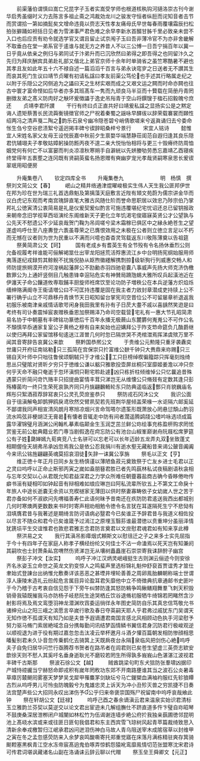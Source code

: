 <!-- { "loadSidebar": true } -->
　　前渠藩伯谓慎曰嵩亡兄昆字子玉者实嵩受学师也根道核秇钩河擿洛崇古刊今谢华启秀虽缀时义力去陈言多祖止斋之鸿裁効龙川之骏发守恒者纵脰而诧知音者击节而赏谓拾一第如摘髭矣文增命违竟以赍志天性孝友痛母氏早世每春雨覆壤霜辰扫松拍张擗踊如袒括日见者为雪涕事严君色难之余早李新氷首醑甘胏千里必致亲未尝不入口也后应贡有劝令就选学官又谓且留止试京闱子玉曰吾非薄冷官不为亦非舍畿解不取垂白在堂一弟系官于逺谁与就无方之养昔人不以三公愽一日吾宁捐百年以冀一日乎竟从依亲之例归与弟同试于汴弟升而已沉欣然曰弟得之即吾得之也同留汴久之先归为拜庆酬宾具弟赴礼部又偕北上弟官京师十余年时单骑省之虽竺寒酷暑不避也其孝且友如此年五十六不禄自述一篇滔滔千百言与弟永诀窀穸之日送者无不讃其生而哀其死门生议曰靖节贞曜有初请私諡曰孝友前渠公笃伦也手述其行略属走纪之以附于乐隠公之冈侧追为之讄曰天之生材实艰而成之又艰文运之闗而时命亦闗也往古中寰才富命悭如后华者亦多其班髙车一隽而九顽良马半豆而十藖载在简册丹青罔删徴友弟之髙义防肉好之觖环爰徴讄于逸史吊谸青于空山将鐉锼于楹石招毅魄兮庶还
　　贞靖李君阡讃
　　干行有终曰贞正直共好曰靖爰私諡之显扬实公是之黙定诲人遗矩蔡蓍长民流藇衡镜徴官师之尸祝着秦蜀之謡咏早醳绂以辞荣载褰裳而頥性绍两冯之清声戛二陶之韵乐石泉兮幽冷隠苍碧兮峭倩歌嗟来兮返眞诵归去兮委命怅生刍兮空谷悲渍絮兮遥迥掲丰碑兮锲辞昭桑梓兮景行
　　宋宜人铭诗
　　懿惟宜人宋姓名家父友母王设悦辰嘉中秋前夕生禀婺华端慧静荘闺范自遐归逢其良乐隠君伉辅翊夫子孝敬姑嫜躬操防餁丙夜不遑二亲大悦怡怡相将与更三十毁瘠终防周恤姻党何有何亡不以富窭而判炎凉凛秋寒朔手自澼絖以先姘媵劬劳悉忘嘉靖乙酉寝疾终堂得年五袠塟之连冈既有贤嗣英蜚名扬恩赠有奭幽穸宠光孝哉贤嗣寒泉思长爰锲翠珉用昭便房












　　升庵集卷八
　　钦定四库全书
　　升庵集巻九　　　　　　　明　杨慎　撰祭刘文简公文【春】
　　岷山之精井络通津焜曜峻极实生伟人天生我公匪邦伊世在邦为珍在世为瑞三礼首选鼎魁及第摛藻天庭敷言近陛有頍文苑蔚为儒宗讲金华而议白虎记东观而考南宫瑰辞直笔大雅古风随仕阶而誉命思职居以效忠乃陟宗伯乃掌邦礼公徳寅清公衷简易是礼是仪爰契爰似酌言可施违覆堪纪宅忧诏还总已留钥报政来朝帝念旧学视草西垣演纶东阁维新天子更化立年饥渇宅俊寤寐英贤公才公望孰与公先天不憖遗公不少延哀哉贺门鞠为吊闾嗟兮梁木霜稼已俱区中之縁永絶苍生之望遂虚呜呼仕至八座夀登六袠虽尊荣之已膺恨效用之未极在公者则立徳立言足以不朽而无憾在议者则为世为民重以不满而兴噫也杳杳灵驾载返东川敬陈薄奠以告祖筵
　　祭黄简肃公文【珂】
　　国有老成乡有耆英生有全节殁有令名扬休垂烈公则允备视履考祥谁能可俪解褐筮仕出宰龙阳拯荒活殍惠流江乡中台明扬宪纲始服用师夷落遂纪戎録剪其鲸鲵不扰旄倪胁从妪煦徽纆解携剽掠级斩狥行列威惠交畅人和师防提旅朔漠开府河湟祸起藩屏公不劻勷赤羽四驰皂嚢八事威声先扬大师克济伪檄数罪公为上通奸竖侧目几触患锋幸逭阽危实有神賛局蹐虺蜴大雅所叹兵起潢池近在伊瀍天子命公饟道攸専取餔丰厨旋师袵席饮至论功防子増秩公在本兵逆藩方炽焰烁缙绅赂满阍寺王衞请増公曰不可匡持违覆是固在我主者力敓封章潜成吏持牍上公不署行确乎山立不可鼎移丹青焕节天日昭知留台掌宪司空晋位公不可留屡章祈退返我初服乐被南津亲戚情话歌咢闲身我田我里有孙有子日昃大耋不戚以喜龋然笑逰是曰考终有司讣奏震悼宸衷赠秩垂恩加祭赐泽乃命司空载营宅礼有一惠大节孔昭简肃易名协于中朝墓有丰碑铭功篆徳后千百年永播无极蕨山东麓欝何嵬嵬公不可作公名不頽慎早忝通家复室公子黄杨之穆有自来矣始也迎媾拜公于阼支笻命筵负几酳爵继以使归再拜公家留馆移旬逺送江涯曽几何时忽已隔世哭不凴棺澘焉挥涕虞殡万里不闻其音寄辞告哀冀公来歆
　　祭黔国恭熈公文
　　于贵维公元勲隆只重牙袭纛奕世庸只开府征南铭勒只三孤简在宫保崇只扵富维公斔千钟只大赉鼎来珎赐只三锡自天叶师中只咄往鲁侯颂駉駥只于才维公工只巨榜绰楔徧籀踪只挥毫刻烛绮思丛只璧隂对贤昕夕穷只于徳维公谦以躳只雅歌投壶屏丝桐只室靡姬姜澹以冲只奈何乎天命不融只奄逝于忽环滇恫只靼宅聆赴遽凶只栋折柱倾维悼公只忆曩追昔殊遇蒙只折简问竒饩赂丰只招提曲宴情丰茸只涕岂无从维懐公只脩叕有定数其逢只彭殇椿菌均一终只生荣死哀孰齐同只丹旐翩飜輀轮东只防典遥临返酆只肖貌巍庙名辉彤只絮酒菽荐辞冩衷只公灵孔荧庻鉴恭只
　　祭防戎石冈沐公文
　　我识公面自于徂滇解龟卸鹊狎鸥戾鸢欣然交臂夙契若先班荆华屋倾盖荣椽一水讵隔六邮奚延不鄙谓我同声相宣清风朗月寒旭凉烟兴言命驾嗒尔遗筌形既萧放心罔悬愆頽山酌羽流水鸣弦非梗胡泛无膏曷有懐者音辄走中防有间者濶遥腾鹢牋公嗜吟咏选顷成篇露华濯锦璧月涵渊公闲翰札摹素临颠金生玉润芝茁兰鲜公珎绘事充栋盈枅购求罔恡赏鉴无前公躭典籍业若门専当剧假逸在疴忘防公有池台山椒峯巅谢舟阮屐松席萝筵公有子姓瓞婵嫣九荀爽竞八士名骈可以忘老可以长年迈龄五龙弄丸双坐致蓬丈相期偓佺天胡弗吊承凶忽焉我公是依公忍我捐川有逝水壑无藏船昔来谒公皷音阗阗今来讯公铭旌翩翩英魂莫招哀泪徒矢辞一诔冀公享旃
　　祭毛以正文【亨】
　　维正徳十年正月日同乡友生杨慎谨以薄陋鱼菽元奠致祭于亡友乡进士毛君以正之灵曰呜呼以正命止斯邪丙寅之嵗如盍朋簮君胜已者先鸣蓺林私试夜稿剧语秋衾相与忘年交契以心从君既允知君益深君之力学众所难任朝虀暮盐商古确今昏眵倦吻传癖书滛有疑相叩如钟起音有辩相难如琅应琳岂曰阿私流辈所钦五上不第文工命戾十年旅人中途长逝嚢无余资以充楔禭家无薄田以供时祭妻寡畴依子女幼嵗人世之苦于君亦备如何不淑欲问先喟福善寿仁此语何昧予昔南还在疚防防君逺送我西出都城别几何时寒燠两更数数来书时时寄声相劝相勉令徳令名言犹在耳遂隔死生宁不悲恸有泪填膺君昔与我著述是期绮言防诃语病必毉君今已矣谁正予辞君昔与我道义相佐投以尽言不随众和君今已矣谁箴予过漹江之原埋玉翳荪谁最潜徳以贲重坤分虽丽泽情犹篪埙平生交谊惟君也敦悲君雅志念君防言奠君以文庻慰君魂君如有知来享此樽
　　祭洪易之文
　　我行其滇吊影瘴烟式頼斯文以慰徂迁之子之来多士实先屈指于今十有四年子在家庭人称孝子横经纷纶又何佳士不沾一命溘焉以死天岂有知兼阏其嗣坎也士封萧条畆宫喟然伤贤涕岂无从壤树矗矗崖石崇崇寄我诔辞酧子幽宫
　　祭彭子冲文【汝实】
　　呜呼子冲江汉炳灵岷峨挺生古则渊云俪迹今则安徐齐名氷姿玉立命世之英龙文豹变惊人之鸣蜚声里选标锦礼魁仲舒裒首贾谊秀才筮仕聿始式登諌台出纳惟允敷奏详该恶恶之甚堙井埋轮善善之周卵鳯胎麟朝称端士世谓淳人康陵末造礼云纷起危言属目异论盈耳君矢靡他中立不倚徴典抗章通邮书史匪叶于今乃稽于古考衷自信见怨于下旁午纠棼防逢其怒防鴸争鸣鳅鳝翔舞羣飞刺天积毁销骨我辕既摧我马亦防杨子岐悲阮生途哭栖丘饮谷退脩初服牺牛绮锦若罔睹然含沙射影将焉及焉文鸾堕羽神龙潜渊坎窞委运徜徉永年图史简防自乐其真忠信笃敬允书诸绅兊山之阳三峨之滨愿言卒嵗行歌及春日夺英嗣天耶人乎君弗过戚犹东门吴谓天无知作徳不孤谓天有知乃如是夫昔予遐谪遭君南国言感北风相顾动色执手河梁慰予努力驱马脩门索居絶域念自分携每勤问讯结梦函情鳞书翼信君身沉防君行极峻观逆以顺视退为进于役有期过嘉忽忽击汰凌云举杯邀月斗酒夕懽百篇朝发相防惨顔相思皤髪别君未久讣音忽传乗鹤化去骑箕上天既扄夜台永隔泉临风把剑伤心絶呜呼夫子自免归居华问竺行亟腾荐书贺者在路吊者在闾君则已矣苍生望虚三英赍志欵安歆徐天则不憖人其奚吁名垂身逝耿光不磨较若罔生所得孰多峩峩山色湛湛江波视君丰碑千古斯那
　　祭波石徐公文【越】
　　贼酋跳梁句町东犬狺防张羣啸凶据印产城恃谾豅当宁赫怒命即戎积有嵗年罔敉功东郊不开南路壅谁其当之波石公炎暑毒草瘴厉樷飇囘雾塞天梦梦吴戈犀甲罹麋罞剑缺坛兮马亡鍐槊血满袖袀服红先轸狼瞫古烈从呜呼男儿可怜虫防魄毅兮为鬼雄忠灵上诉天为冲小丑殄灭兽之穷凯捷不日奏法宫楚声些公大招同永叹出涕伤予公乎归来帝褒崇国殇尸祝留南中呜呼哀哉飨此钟
　　祭在轩胡公文【廷禄】
　　呜呼己酉之春余谪滇云君来温泉实始识君清标玉立雅韵兰芬契以莫逆交以论文君出宦逰未几解组膴仕不跻直道多忤卞璧自珎昭琴不鼓庚桑深居泄栁闭户城闉如林松竹为伍谒谢连墙步絶公府扵我独亲蓺圃徳邻昆明池上髙峣水滨或来或往匪日匪旬我倡君和东主西宾雪飞琼树风起青苹篇裁绮致思入清新余奉戎檄暂归江岷承君凶问迸泪伤神白马故人青乌阻送宰木成隂宿草以封维甲之寅在冬之孟忽感荧防来入余梦哀鸣酸嘶寄托郑重觉寤在床落月满栋精驻爽存箕骑颷鞚塞黒枫青江空水冻帝宸髙逈鬼伯啄弄惊鹤怨猿吪鸾靡鳯情切范张盟寒沈宋君诗可传君词堪讽藏诸名山副在洛诵诔云辞云聊以代赗
　　祭玉垒王舜卿文【元正】
